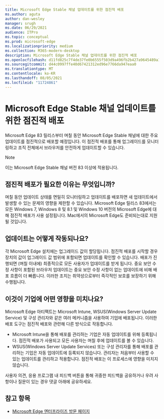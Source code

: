 ```yaml
---
title: Microsoft Edge Stable 채널 업데이트를 위한 점진적 배포
ms.author: aguta
author: dan-wesley
manager: srugh
ms.date: 06/29/2021
audience: ITPro
ms.topic: conceptual
ms.prod: microsoft-edge
ms.localizationpriority: medium
ms.collection: M365-modern-desktop
description: Microsoft Edge Stable 채널 업데이트를 위한 점진적 배포
ms.openlocfilehash: d11fd825c7f4de37fe0b6555f503d9a496fb2b427a9645489a165c91490ff5d7
ms.sourcegitcommit: d44c0997ffe40d67421312ed96e7766da947eaa0
ms.translationtype: MT
ms.contentlocale: ko-KR
ms.lasthandoff: 08/05/2021
ms.locfileid: "11724861"
---
```

# <a name="progressive-rollouts-for-microsoft-edge-stable-channel-updates"></a>Microsoft Edge Stable 채널 업데이트를 위한 점진적 배포

Microsoft Edge 83 릴리스부터 며칠 동안 Microsoft Edge Stable 채널에 대한 주요 업데이트를 점진적으로 배포할 예정입니다. 이 점진적 배포를 통해 업그레이드를 모니터링하고 조직 전체에서 브라우저를 안전하게 업데이트할 수 있습니다.

> [!NOTE]
> 이는 Microsoft Edge Stable 채널 버전 83 이상에 적용됩니다.

## <a name="why-do-we-need-progressive-rollout"></a>점진적 배포가 필요한 이유는 무엇입니까?

며칠 동안 업데이트 상태를 면밀히 모니터링하고 업데이트를 배포하면 새 업데이트에서 발생할 수 있는 문제의 영향을 제한할 수 있습니다. Microsoft Edge 릴리스 83에서는 모든 Windows 7, Windows 8 및 8.1 및 Windows 10 버전의 Microsoft Edge에 대해 점진적 배포가 사용 설정됩니다. Mac에서의 Microsoft Edge도 준비되는대로 지원될 것입니다.

## <a name="how-will-the-updates-work"></a>업데이트는 어떻게 작동되나요?

각 Microsoft Edge 설치에는 업그레이드 값이 할당됩니다. 점진적 배포를 시작할 경우 장치의 값이 업그레이드 값 범위에 포함되면 업데이트를 확인할 수 있습니다. 배포가 진행되면 (며칠 이내에) 최종적으로 모든 사용자가 업데이트를 받게 됩니다. 중요 보안 수정 사항이 포함된 브라우저 업데이트는 중요 보안 수정 사항이 없는 업데이트에 비해 배포 흐름이 더 빠릅니다. 이러한 조치는 취약성으로부터 즉각적인 보호를 보장하기 위해 수행됩니다.

## <a name="how-does-this-affect-enterprises"></a>이것이 기업에 어떤 영향을 미치나요?

Microsoft Edge 아티팩트는 Microsoft Intune, WSUS(Windows Server Update Service) 및 구성 관리자와 같은 여러 메커니즘을 사용하여 기업에 배포됩니다. 이러한 배포 도구는 점진적 배포와 관련해 다른 방식으로 작동합니다.

- Microsoft Intune을 통해 배포를 관리하는 기업은 자동 업데이트를 위해 등록됩니다. 점진적 배포가 사용되고 모든 사용자는 며칠 후에 업데이트를 볼 수 있습니다.
- WSUS(Windows Server Update Services) 또는 구성 관리자를 통해 배포를 관리하는 기업은 자동 업데이트에 등록되지 않습니다. 관리자는 처음부터 사용할 수 있는 업데이트를 관리하고 적용합니다. 점진적 배포는 이 프로세스에 영향을 미치지 않습니다.

사용자 의견, 응용 프로그램 내 피드백 버튼을 통해 귀중한 피드백을 공유하거나 우려 사항이나 질문이 있는 경우 댓글 아래에 공유하세요.

## <a name="see-also"></a>참고 항목

- [Microsoft Edge 엔터프라이즈 방문 페이지](https://aka.ms/EdgeEnterprise)
